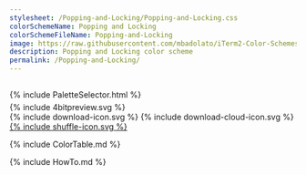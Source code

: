 ```yaml
---
stylesheet: /Popping-and-Locking/Popping-and-Locking.css
colorSchemeName: Popping and Locking
colorSchemeFileName: Popping-and-Locking
image: https://raw.githubusercontent.com/mbadolato/iTerm2-Color-Schemes/master/screenshots/popping_and_locking.png
description: Popping and Locking color scheme
permalink: /Popping-and-Locking/
---
```


<h2 style='text-align:center'>
    <a id='colorSchemeNameLink' href='#'>
        <span class='ColorSchemeFileName'></span>
    </a>
</h2>

<div class='centeredText' style='margin-bottom:1%'>
{% include PaletteSelector.html %}
</div>

<div class='centeredText'>
{% include 4bitpreview.svg %}
</div>

<div class='centeredText'>
    <a id='downloadSchemeLink' class='padded'>
{% include download-icon.svg %}
    </a>
    <a id='cdnSchemeLink' class='padded'>
{% include download-cloud-icon.svg %}
    </a>
    <a id='feelingLucky' href="javascript:feelingLucky(document.getElementById('themeSelector'))" class='padded'>
{% include shuffle-icon.svg %}
    </a>    
</div>

{% include ColorTable.md %}

{% include HowTo.md %}

